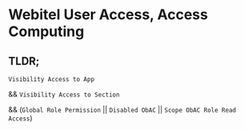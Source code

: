 # Webitel User Access, Access Computing

## TLDR;

`Visibility Access to App`

&& `Visibility Access to Section` 

&& (`Global Role Permission` || `Disabled ObAC` || `Scope ObAC Role Read Access`) 
